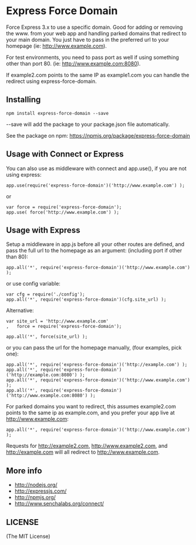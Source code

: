 Express Force Domain
===========

Force Express 3.x to use a specific domain. Good for adding or removing the www. from your web app and handling parked domains that redirect to your main domain. You just have to pass in the preferred url to your homepage (ie: http://www.example.com).

For test environments, you need to pass port as well if using something other than port 80. (ie: http://www.example.com:8080).

If example2.com points to the same IP as example1.com you can handle the redirect using express-force-domain.

Installing
----

	npm install express-force-domain --save

--save will add the package to your package.json file automatically.

See the package on npm: https://npmjs.org/package/express-force-domain

Usage with Connect or Express
----

You can also use as middleware with connect and app.use(), if you are not using express: 

	app.use(require('express-force-domain')('http://www.example.com') );

or

	var	force = require('express-force-domain');
	app.use( force('http://www.example.com') );

Usage with Express
----

Setup a middleware in app.js before all your other routes are defined, and pass the full url to the homepage as an argument: (including port if other than 80):

	app.all('*', require('express-force-domain')('http://www.example.com') );

or use config variable:

	var cfg = require('./config');
	app.all('*', require('express-force-domain')(cfg.site_url) );

Alternative:

	var site_url = 'http://www.example.com'
	,	force = require('express-force-domain');

	app.all('*', force(site_url) );


or you can pass the url for the homepage manually, (four examples, pick one):

	app.all('*', require('express-force-domain')('http://example.com') );
	app.all('*', require('express-force-domain')('http://example.com:8080') );
	app.all('*', require('express-force-domain')('http://www.example.com') );
	app.all('*', require('express-force-domain')('http://www.example.com:8080') );


For parked domains you want to redirect, this assumes example2.com points to the same ip as example.com, and you prefer your app live at http://www.example.com:

	app.all('*', require('express-force-domain')('http://www.example.com') );

Requests for http://example2.com, http://www.example2.com, and http://example.com will all redirect to http://www.example.com.

More info
----

* http://nodejs.org/
* http://expressjs.com/
* http://npmjs.org/
* http://www.senchalabs.org/connect/

LICENSE
----

(The MIT License)
